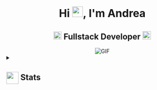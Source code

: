 <h1 align="center">Hi <img src="https://github.com/ANDRIX99/ANDRIX99/blob/main/icons/Hi.gif" width="28px"/>, I'm Andrea</h1>
<h2 align="center">
  <img src="https://komarev.com/ghpvc/?username=[ANDRIX99]&color=dc143c&style=for-the-badge" alt="Profile Views" style="height:21px;">
  Fullstack Developer
    <img src="https://img.shields.io/badge/Portfolio-543DE0?style=for-the-badge&logo=About.me&logoColor=white" alt="Portfolio" style="height:22px;">
  </a>
</h2>
<div align="center">
 <img alt="GIF" src="https://media4.giphy.com/media/11KzOet1ElBDz2/giphy.gif?cid=6c09b952ufa3xxbbm0mpuadm2zaik3wjp4m9luz2ly0lyz8d&ep=v1_internal_gif_by_id&rid=giphy.gif&ct=g" />
</div>
<details>
  <summary><h2> <img align="center" src="https://github.com/ANDRIX99/ANDRIX99/blob/main/icons/stats.gif" width="32"/> Stats</h2></summary>
  <div align="center">
    ![](https://github-readme-stats.vercel.app/api?username=ANDRIX99&theme=tokyonight&hide_border=false&include_all_commits=true&count_private=false)<br/>
    ![](https://github-readme-streak-stats.herokuapp.com/?user=ANDRIX99&theme=tokyonight&hide_border=false)<br/>
    ![](https://github-readme-stats.vercel.app/api/top-langs/?username=ANDRIX99&theme=tokyonight&hide_border=false&include_all_commits=true&count_private=false&layout=compact)<br/>
    ![](https://github-readme-activity-graph.vercel.app/graph?username=ANDRIX99&theme=tokyo-night)
  </div>
</details>
